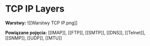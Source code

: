 # TCP IP Layers

**Warstwy:**
![[Warstwy TCP IP.png]]

**Powiązane pojęcia:**
[[IMAP]], [[FTP]], [[SMTP]], [[DNS]], [[Telnet]], [[SNMP]], [[UDP]], [[MTU]]